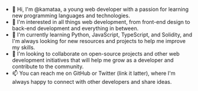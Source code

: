 - 👋 Hi, I'm @kamataa, a young web developer with a passion for learning new programming languages and technologies.
- 👀 I'm interested in all things web development, from front-end design to back-end development and everything in between.
- 🌱 I'm currently learning Python, JavaScript, TypeScript, and Solidity, and I'm always looking for new resources and projects to help me improve my skills.
- 💞 I'm looking to collaborate on open-source projects and other web development initiatives that will help me grow as a developer and contribute to the community.
- 📫 You can reach me on GitHub or Twitter (link it latter), where I'm always happy to connect with other developers and share ideas.

<!---
kamataa/kamataa is a ✨ special ✨ repository because its `README.md` (this file) appears on your GitHub profile.
You can click the Preview link to take a look at your changes.
--->
